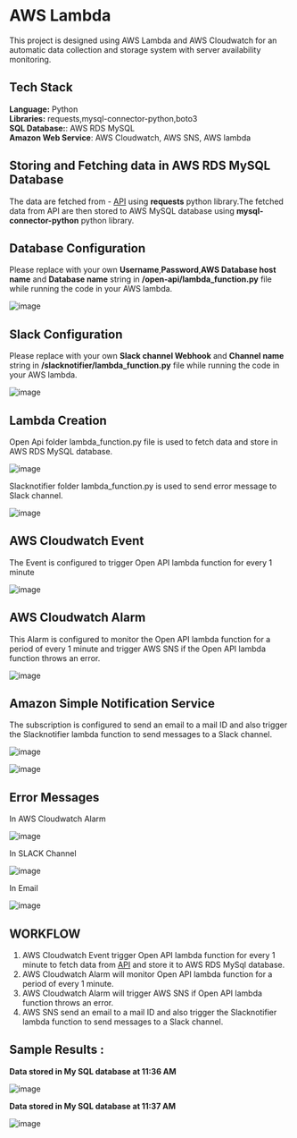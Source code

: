# AWS Lambda

This project is designed using AWS Lambda and AWS Cloudwatch for an automatic data collection and storage system with server availability monitoring.

## Tech Stack

**Language:** Python\
**Libraries:** requests,mysql-connector-python,boto3\
**SQL Database:**: AWS RDS MySQL\
**Amazon Web Service**: AWS Cloudwatch, AWS SNS, AWS lambda

## Storing and Fetching  data in AWS RDS MySQL Database
The data are fetched from - [API](http://api.open-notify.org/iss-now.json) using **requests** python library.The fetched data from API are then stored to AWS MySQL database using **mysql-connector-python** python library.

## Database Configuration

Please replace with  your own **Username**,**Password**,**AWS Database host name** and **Database name** string in **/open-api/lambda_function.py** file while running the code in your AWS lambda.

![image](https://user-images.githubusercontent.com/116367662/231849538-1170cffa-8e9a-497a-b55a-c30df89a77e7.png)


## Slack Configuration
Please replace with  your own **Slack channel Webhook** and **Channel name** string in **/slacknotifier/lambda_function.py** file while running the code in your AWS lambda.

![image](https://user-images.githubusercontent.com/116367662/231852283-715be9c4-504c-46ac-a577-db9378c7dd55.png)


## Lambda Creation

Open Api folder lambda_function.py file is used to fetch data and store in AWS RDS MySQL database.

![image](https://user-images.githubusercontent.com/116367662/231854512-08eb8319-0c30-4139-9e80-5a4d7994f4e8.png)

Slacknotifier folder lambda_function.py is used to send error message to Slack channel.

![image](https://user-images.githubusercontent.com/116367662/231854811-a395becd-dd31-4cd1-9684-fc953a6e4029.png)

## AWS Cloudwatch Event
 The Event is configured to trigger Open API lambda function for every 1 minute
 
 ![image](https://user-images.githubusercontent.com/116367662/231860314-5a210f14-eb3e-4418-ae2a-a1e43d9b863f.png)

 
## AWS Cloudwatch Alarm
This Alarm is configured to monitor the Open API lambda function for a period of every 1 minute and trigger AWS SNS if the Open API lambda function throws an error.
 
![image](https://user-images.githubusercontent.com/116367662/231951720-ece506e8-f1bf-4bea-822c-b6c9b26f2c3d.png)

 
## Amazon Simple Notification Service
The subscription is configured to send an email to a mail ID and also trigger the Slacknotifier lambda function to send messages to a Slack channel.
  
 ![image](https://user-images.githubusercontent.com/116367662/231860446-07599727-7a95-4c84-b9ca-6c483d403cea.png)
 
 ![image](https://user-images.githubusercontent.com/116367662/231952463-a65b422c-016c-4045-aee2-efbde6b06704.png)


 
 ## Error Messages
 In AWS Cloudwatch Alarm 
 
![image](https://user-images.githubusercontent.com/116367662/231954562-581a3dde-4110-4a44-8ab5-76fb43e3c6ee.png)

 
 In SLACK Channel
 
![image](https://user-images.githubusercontent.com/116367662/231953372-fde6da13-1503-49f8-9a7e-1de12839a211.png)

 
 In Email 
 
![image](https://user-images.githubusercontent.com/116367662/231953607-f724b147-1f68-491b-a0f6-47088f37195a.png)


 
## WORKFLOW
 1. AWS Cloudwatch Event trigger Open API lambda function for every 1 minute to fetch data from [API](http://api.open-notify.org/iss-now.json) and store it to AWS RDS MySql database.
 2. AWS Cloudwatch Alarm will monitor Open API lambda function for a period of every 1 minute.
 3. AWS Cloudwatch Alarm will trigger AWS SNS if Open API lambda function throws an error.
 4. AWS SNS send an email to a mail ID and also trigger the Slacknotifier lambda function to send messages to a Slack channel.
 
## Sample Results :

 **Data stored in My SQL database at 11:36 AM**
 
 
 ![image](https://user-images.githubusercontent.com/116367662/231955385-9d638e1f-6cbd-442e-8b1c-c5cbbad84162.png)


**Data stored in My SQL database at 11:37 AM**


![image](https://user-images.githubusercontent.com/116367662/231955448-2f7b79b7-e139-4f2e-80cf-e5ab8256cc2d.png)

 

